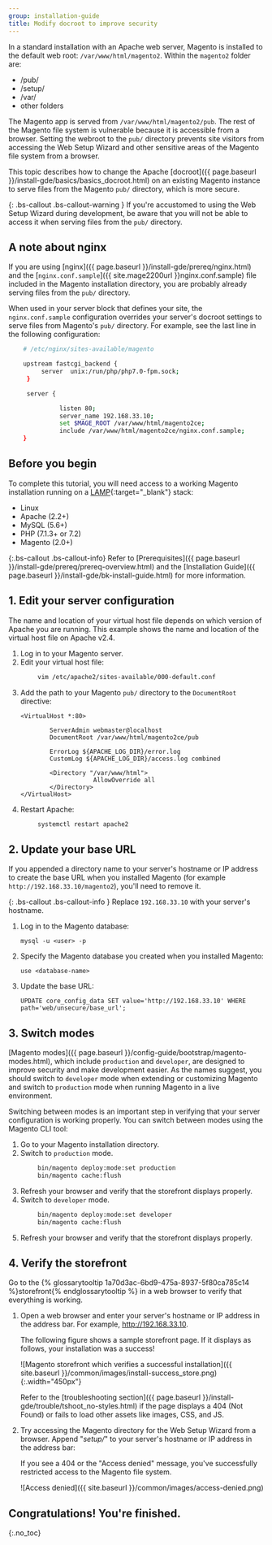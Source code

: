 ```yaml
---
group: installation-guide
title: Modify docroot to improve security
---
```


In a standard installation with an Apache web server, Magento is installed to the default web root: `/var/www/html/magento2`.
Within the `magento2` folder are:
- /pub/
- /setup/
- /var/
- other folders


 
The Magento app is served from `/var/www/html/magento2/pub`. The rest of the Magento file system is vulnerable because it is accessible from a browser. 
Setting the webroot to the `pub/` directory prevents site visitors from accessing the Web Setup Wizard and other sensitive areas of the Magento file system from a browser.

This topic describes how to change the Apache [docroot]({{ page.baseurl }}/install-gde/basics/basics_docroot.html) on an existing Magento instance to serve files from the Magento `pub/` directory, which is more secure.

{: .bs-callout .bs-callout-warning }
If you're accustomed to using the Web Setup Wizard during development, be aware that you will not be able to access it when serving files from the `pub/` directory.

## A note about nginx

If you are using [nginx]({{ page.baseurl }}/install-gde/prereq/nginx.html) and the [`nginx.conf.sample`]({{ site.mage2200url }}nginx.conf.sample) file included in the Magento installation directory, you are probably already serving files from the `pub/` directory.

When used in your server block that defines your site, the `nginx.conf.sample` configuration overrides your server's docroot settings to serve files from Magento's `pub/` directory. For example, see the last line in the following configuration:
```bash
    # /etc/nginx/sites-available/magento

    upstream fastcgi_backend {
         server  unix:/run/php/php7.0-fpm.sock;
     }

     server {

              listen 80;
              server_name 192.168.33.10;
              set $MAGE_ROOT /var/www/html/magento2ce;
              include /var/www/html/magento2ce/nginx.conf.sample;
    }
```

## Before you begin

To complete this tutorial, you will need access to a working Magento installation running on a [LAMP](https://en.wikipedia.org/wiki/LAMP_(software_bundle)){:target="_blank"} stack:

-   Linux
-   Apache (2.2+)
-   MySQL (5.6+)
-   PHP (7.1.3+ or 7.2)
-   Magento (2.0+)

{:.bs-callout .bs-callout-info}
Refer to [Prerequisites]({{ page.baseurl }}/install-gde/prereq/prereq-overview.html) and the [Installation Guide]({{ page.baseurl }}/install-gde/bk-install-guide.html) for more information.

## 1. Edit your server configuration

The name and location of your virtual host file depends on which version of Apache you are running. This example shows the name and location of the virtual host file on Apache v2.4.

1.  Log in to your Magento server.
2.  Edit your virtual host file:
```bash
        vim /etc/apache2/sites-available/000-default.conf
```
3.  Add the path to your Magento `pub/` directory to the `DocumentRoot` directive:

    ```
    <VirtualHost *:80>

            ServerAdmin webmaster@localhost
            DocumentRoot /var/www/html/magento2ce/pub

            ErrorLog ${APACHE_LOG_DIR}/error.log
            CustomLog ${APACHE_LOG_DIR}/access.log combined

            <Directory "/var/www/html">
                        AllowOverride all
            </Directory>
    </VirtualHost>
    ```
4.  Restart Apache:
```bash
        systemctl restart apache2  
```
## 2. Update your base URL

If you appended a directory name to your server's hostname or IP address to create the base URL when you installed Magento (for example `http://192.168.33.10/magento2`), you'll need to remove it.

{: .bs-callout .bs-callout-info }
Replace `192.168.33.10` with your server's hostname.

1.  Log in to the Magento database:

        mysql -u <user> -p

2.  Specify the Magento database you created when you installed Magento:

        use <database-name>

3.  Update the base URL:

        UPDATE core_config_data SET value='http://192.168.33.10' WHERE path='web/unsecure/base_url';

## 3. Switch modes
[Magento modes]({{ page.baseurl }}/config-guide/bootstrap/magento-modes.html), which include `production` and `developer`, are designed to improve security and make development easier. As the names suggest, you should switch to `developer` mode when extending or customizing Magento and switch to `production` mode when running Magento in a live environment.

Switching between modes is an important step in verifying that your server configuration is working properly. You can switch between modes using the Magento CLI tool:

1.  Go to your Magento installation directory.
2.  Switch to `production` mode.
```bash
        bin/magento deploy:mode:set production
        bin/magento cache:flush
```
3.  Refresh your browser and verify that the storefront displays properly.
4.  Switch to `developer` mode.
```bash
        bin/magento deploy:mode:set developer
        bin/magento cache:flush
```
5.  Refresh your browser and verify that the storefront displays properly.

## 4. Verify the storefront

Go to the {% glossarytooltip 1a70d3ac-6bd9-475a-8937-5f80ca785c14 %}storefront{% endglossarytooltip %} in a web browser to verify that everything is working.

1.  Open a web browser and enter your server's hostname or IP address in the address bar. For example, http://192.168.33.10.

    The following figure shows a sample storefront page. If it displays as follows, your installation was a success!

    ![Magento storefront which verifies a successful installation]({{ site.baseurl }}/common/images/install-success_store.png){:.width="450px"}

    Refer to the [troubleshooting section]({{ page.baseurl }}/install-gde/trouble/tshoot_no-styles.html) if the page displays a 404 (Not Found) or fails to load other assets like images, CSS, and JS.

2.  Try accessing the Magento directory for the Web Setup Wizard from a browser. Append "_setup/_" to your server's hostname or IP address in the address bar:

    If you see a 404 or the "Access denied" message, you've successfully restricted access to the Magento file system.

    ![Access denied]({{ site.baseurl }}/common/images/access-denied.png)

## Congratulations! You're finished.
{:.no_toc}